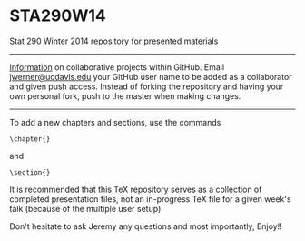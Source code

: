 STA290W14
=========

Stat 290 Winter 2014 repository for presented materials

____

[Information](http://www.pontikis.net/blog/how-to-collaborate-on-github-open-source-projects) on collaborative projects within GitHub. Email  jwerner@ucdavis.edu  your GitHub user name to be added as a collaborator and given push access. Instead of forking the repository and having your own personal fork, push to the master when making changes.

____

To add a new chapters and sections, use the commands

    \chapter{}

and

    \section{}

It is recommended that this TeX repository serves as a collection of completed presentation files, not an in-progress TeX file for a given week's talk (because of the multiple user setup)

Don't hesitate to ask Jeremy any questions and most importantly, Enjoy!! 
 
